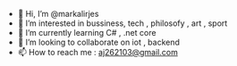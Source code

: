 - 👋 Hi, I’m @markalirjes
- 👀 I’m interested in bussiness, tech , philosofy , art , sport
- 🌱 I’m currently learning C# , .net core
- 💞️ I’m looking to collaborate on iot , backend
- 📫 How to reach me : aj262103@gmail.com

<!---
markalirjes/markalirjes is a ✨ special ✨ repository because its `README.md` (this file) appears on your GitHub profile.
You can click the Preview link to take a look at your changes.
--->
